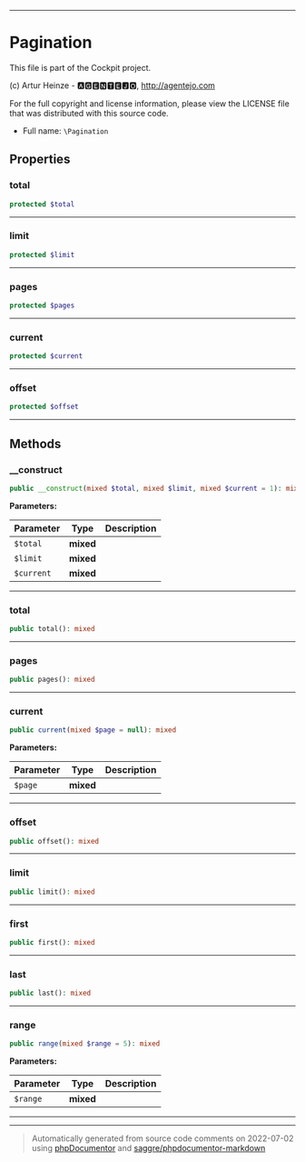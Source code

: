 ***

# Pagination

This file is part of the Cockpit project.

(c) Artur Heinze - 🅰🅶🅴🅽🆃🅴🅹🅾, http://agentejo.com

For the full copyright and license information, please view the LICENSE
file that was distributed with this source code.

* Full name: `\Pagination`



## Properties


### total



```php
protected $total
```






***

### limit



```php
protected $limit
```






***

### pages



```php
protected $pages
```






***

### current



```php
protected $current
```






***

### offset



```php
protected $offset
```






***

## Methods


### __construct



```php
public __construct(mixed $total, mixed $limit, mixed $current = 1): mixed
```








**Parameters:**

| Parameter | Type | Description |
|-----------|------|-------------|
| `$total` | **mixed** |  |
| `$limit` | **mixed** |  |
| `$current` | **mixed** |  |




***

### total



```php
public total(): mixed
```











***

### pages



```php
public pages(): mixed
```











***

### current



```php
public current(mixed $page = null): mixed
```








**Parameters:**

| Parameter | Type | Description |
|-----------|------|-------------|
| `$page` | **mixed** |  |




***

### offset



```php
public offset(): mixed
```











***

### limit



```php
public limit(): mixed
```











***

### first



```php
public first(): mixed
```











***

### last



```php
public last(): mixed
```











***

### range



```php
public range(mixed $range = 5): mixed
```








**Parameters:**

| Parameter | Type | Description |
|-----------|------|-------------|
| `$range` | **mixed** |  |




***


***
> Automatically generated from source code comments on 2022-07-02 using [phpDocumentor](http://www.phpdoc.org/) and [saggre/phpdocumentor-markdown](https://github.com/Saggre/phpDocumentor-markdown)

